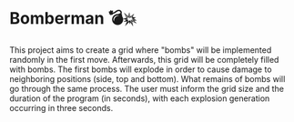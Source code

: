 # Bomberman :bomb::boom:

<p>This project aims to create a grid where "bombs" will be implemented randomly in the first move. Afterwards, this grid will be completely filled with bombs. The first bombs will explode in order to cause damage to neighboring positions (side, top and bottom). What remains of bombs will go through the same process. The user must inform the grid size and the duration of the program (in seconds), with each explosion generation occurring in three seconds.</p>
